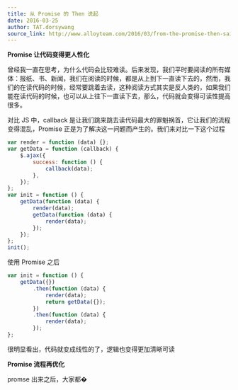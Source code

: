 ```yaml
---
title: 从 Promise 的 Then 说起
date: 2016-03-25
author: TAT.dorsywang
source_link: http://www.alloyteam.com/2016/03/from-the-promise-then-said-on/
---
```


<!-- {% raw %} - for jekyll -->

**Promise 让代码变得更人性化**

曾经我一直在思考，为什么代码会比较难读。后来发现，我们平时要阅读的所有媒体：报纸、书、新闻，我们在阅读的时候，都是从上到下一直读下去的，然而，我们的在读代码的时候，经常要跳着去读，这种阅读方式其实是反人类的，如果我们能在读代码的时候，也可以从上往下一直读下去，那么，代码就会变得可读性提高很多。

对比 JS 中，callback 是让我们跳来跳去读代码最大的罪魁祸首，它让我们的流程变得混乱，Promise 正是为了解决这一问题而产生的。我们来对比一下这个过程

```javascript
var render = function (data) {};
var getData = function (callback) {
    $.ajax({
        success: function () {
            callback(data);
        },
    });
};
var init = function () {
    getData(function (data) {
        render(data);
        getData(function (data) {
            render(data);
        });
    });
};
init();
```

使用 Promise 之后

```javascript
var init = function () {
    getData({})
        .then(function (data) {
            render(data);
            return getData({});
        })
        .then(function (data) {
            render(data);
        });
};
```

很明显看出，代码就变成线性的了，逻辑也变得更加清晰可读

**Promise 流程再优化**

promse 出来之后，大家都�


<!-- {% endraw %} - for jekyll -->